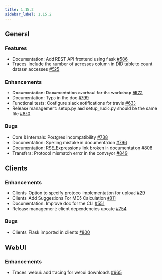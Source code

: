```yaml
---
title: 1.15.2
sidebar_label: 1.15.2
---
```


## General

### Features

- Documentation: Add REST API frontend using flask [#586](https://github.com/rucio/rucio/issues/586)
- Traces: Include the number of accesses column in DID table to count dataset accesses [#525](https://github.com/rucio/rucio/issues/525)

### Enhancements

- Documentation: Documentation overhaul for the workshop [#572](https://github.com/rucio/rucio/issues/572)
- Documentation: Typo in the doc [#799](https://github.com/rucio/rucio/issues/799)
- Functional tests: Configure slack notifications for travis [#633](https://github.com/rucio/rucio/issues/633)
- Release management: setup.py and setup_rucio.py should be the same file [#850](https://github.com/rucio/rucio/issues/850)

### Bugs

- Core & Internals: Postgres incompatibility [#738](https://github.com/rucio/rucio/issues/738)
- Documentation: Spelling mistake in documentation [#796](https://github.com/rucio/rucio/issues/796)
- Documentation: RSE_Expressions link broken in documentation [#808](https://github.com/rucio/rucio/issues/808)
- Transfers: Protocol mismatch error in the conveyor [#849](https://github.com/rucio/rucio/issues/849)

## Clients

### Enhancements

- Clients: Option to specify protocol implementation for upload [#29](https://github.com/rucio/rucio/issues/29)
- Clients: Add Suggestions For MD5 Calculation [#811](https://github.com/rucio/rucio/issues/811)
- Documentation: Improve doc for the CLI [#551](https://github.com/rucio/rucio/issues/551)
- Release management: client dependencies update [#754](https://github.com/rucio/rucio/issues/754)

### Bugs

- Clients: Flask imported in clients [#800](https://github.com/rucio/rucio/issues/800)
## WebUI

### Enhancements

- Traces: webui: add tracing for webui downloads [#665](https://github.com/rucio/rucio/issues/665)
